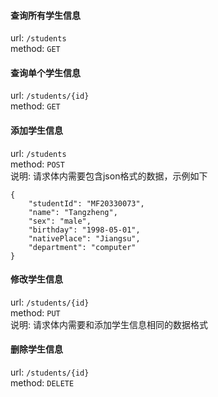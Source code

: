 #### 查询所有学生信息
url: `/students`  
method: `GET`

#### 查询单个学生信息
url: `/students/{id}`  
method: `GET`

#### 添加学生信息
url: `/students`  
method: `POST`  
说明: 请求体内需要包含json格式的数据，示例如下  
```
{
    "studentId": "MF20330073",
    "name": "Tangzheng",
    "sex": "male",
    "birthday": "1998-05-01",
    "nativePlace": "Jiangsu",
    "department": "computer"
}
```

#### 修改学生信息
url: `/students/{id}`  
method: `PUT`  
说明: 请求体内需要和添加学生信息相同的数据格式  

#### 删除学生信息
url: `/students/{id}`  
method: `DELETE`  
